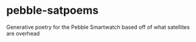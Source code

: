 # pebble-satpoems
Generative poetry for the Pebble Smartwatch based off of what satellites are overhead
